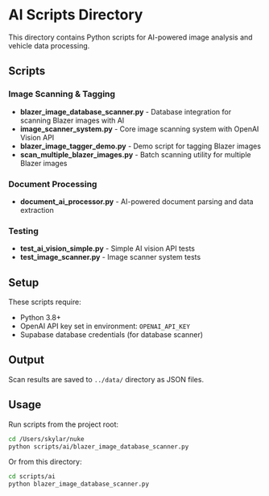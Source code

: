 # AI Scripts Directory

This directory contains Python scripts for AI-powered image analysis and vehicle data processing.

## Scripts

### Image Scanning & Tagging
- **blazer_image_database_scanner.py** - Database integration for scanning Blazer images with AI
- **image_scanner_system.py** - Core image scanning system with OpenAI Vision API
- **blazer_image_tagger_demo.py** - Demo script for tagging Blazer images
- **scan_multiple_blazer_images.py** - Batch scanning utility for multiple Blazer images

### Document Processing
- **document_ai_processor.py** - AI-powered document parsing and data extraction

### Testing
- **test_ai_vision_simple.py** - Simple AI vision API tests
- **test_image_scanner.py** - Image scanner system tests

## Setup

These scripts require:
- Python 3.8+
- OpenAI API key set in environment: `OPENAI_API_KEY`
- Supabase database credentials (for database scanner)

## Output

Scan results are saved to `../data/` directory as JSON files.

## Usage

Run scripts from the project root:
```bash
cd /Users/skylar/nuke
python scripts/ai/blazer_image_database_scanner.py
```

Or from this directory:
```bash
cd scripts/ai
python blazer_image_database_scanner.py
```
